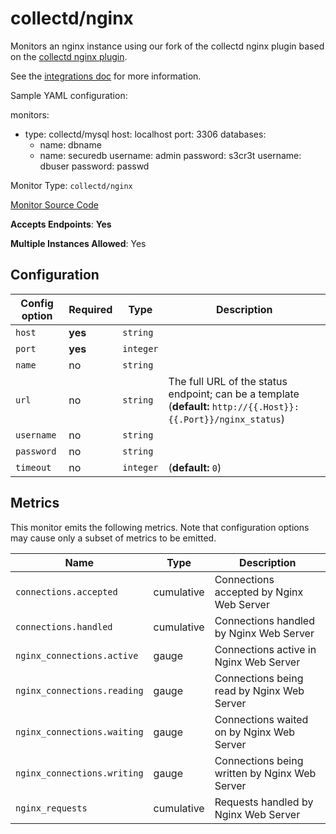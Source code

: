 <!--- GENERATED BY gomplate from scripts/docs/monitor-page.md.tmpl --->

# collectd/nginx

 Monitors an nginx instance using our fork of the
collectd nginx plugin based on the [collectd nginx
plugin](https://collectd.org/wiki/index.php/Plugin:nginx).

See the [integrations
doc](https://github.com/signalfx/integrations/tree/master/collectd-nginx)
for more information.

Sample YAML configuration:

monitors:
 - type: collectd/mysql
   host: localhost
   port: 3306
   databases:
     - name: dbname
     - name: securedb
       username: admin
       password: s3cr3t
   username: dbuser
   password: passwd


Monitor Type: `collectd/nginx`

[Monitor Source Code](https://github.com/signalfx/signalfx-agent/tree/master/internal/monitors/collectd/nginx)

**Accepts Endpoints**: **Yes**

**Multiple Instances Allowed**: Yes

## Configuration

| Config option | Required | Type | Description |
| --- | --- | --- | --- |
| `host` | **yes** | `string` |  |
| `port` | **yes** | `integer` |  |
| `name` | no | `string` |  |
| `url` | no | `string` | The full URL of the status endpoint; can be a template (**default:** `http://{{.Host}}:{{.Port}}/nginx_status`) |
| `username` | no | `string` |  |
| `password` | no | `string` |  |
| `timeout` | no | `integer` |  (**default:** `0`) |




## Metrics

This monitor emits the following metrics.  Note that configuration options may
cause only a subset of metrics to be emitted.

| Name | Type | Description |
| ---  | ---  | ---         |
| `connections.accepted` | cumulative | Connections accepted by Nginx Web Server |
| `connections.handled` | cumulative | Connections handled by Nginx Web Server |
| `nginx_connections.active` | gauge | Connections active in Nginx Web Server |
| `nginx_connections.reading` | gauge | Connections being read by Nginx Web Server |
| `nginx_connections.waiting` | gauge | Connections waited on by Nginx Web Server |
| `nginx_connections.writing` | gauge | Connections being written by Nginx Web Server |
| `nginx_requests` | cumulative | Requests handled by Nginx Web Server |



